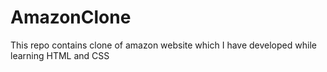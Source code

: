 # AmazonClone
This repo contains clone of amazon website which I have developed while learning HTML and CSS
